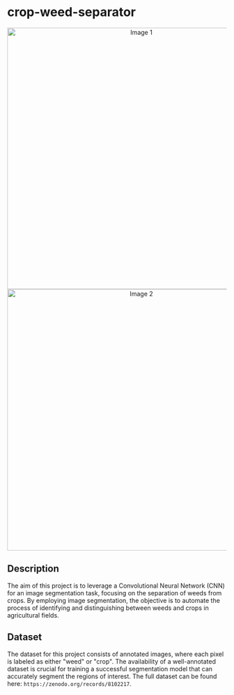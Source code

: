 # crop-weed-separator


<p align="center">
  <img src="https://github.com/nicolazande/crop-weed-separator/assets/115359494/40e6fee4-db2f-443e-95c4-9c7c923d5a62" width="600" alt="Image 1">
  <img src="https://github.com/nicolazande/crop-weed-separator/assets/115359494/5c73ceba-64b3-40d7-85ec-ea7231b16092" width="600" alt="Image 2">
</p>



## Description

The aim of this project is to leverage a Convolutional Neural Network (CNN) for an image segmentation task, focusing on the separation of weeds from crops. By employing image segmentation, the objective is to automate the process of identifying and distinguishing between weeds and crops in agricultural fields.

## Dataset

The dataset for this project consists of annotated images, where each pixel is labeled as either "weed" or "crop". The availability of a well-annotated dataset is crucial for training a successful segmentation model that can accurately segment the regions of interest. The full dataset can be found here: `https://zenodo.org/records/8102217`.


